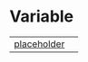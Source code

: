# Variable



|                                                                                                |     |
| ---------------------------------------------------------------------------------------------- | --- |
| [placeholder](https://hamedfathi.gitbook.io/aurelia-2-doc-api/validation/variable/placeholder) |     |


